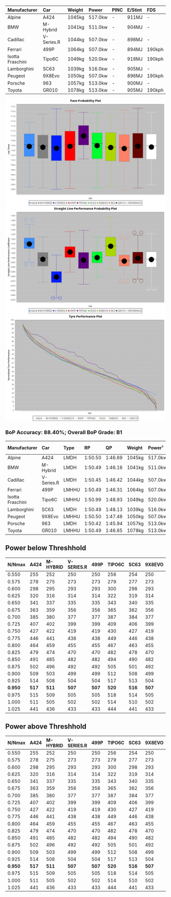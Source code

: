 | Manufacturer     | Car        | Weight | Power   | PINC    | E/Stint | FDS     |
|:-|:-|:-|:-|:-|:-|:-|
| Alpine           | A424       | 1045kg | 517.0kw |    -    | 911MJ   |    -    |
| BMW              | M-Hybrid   | 1041kg | 511.0kw |    -    | 904MJ   |    -    |
| Cadillac         | V-Series.R | 1044kg | 507.0kw |    -    | 898MJ   |    -    |
| Ferrari          | 499P       | 1064kg | 507.0kw |    -    | 894MJ   | 190kph  |
| Isotta Fraschini | Tipo6C     | 1049kg | 520.0kw |    -    | 918MJ   | 190kph  |
| Lamborghini      | SC63       | 1039kg | 516.0kw |    -    | 905MJ   |    -    |
| Peugeot          | 9X8Evo     | 1050kg | 507.0kw |    -    | 896MJ   | 190kph  |
| Porsche          | 963        | 1057kg | 513.0kw |    -    | 900MJ   |    -    |
| Toyota           | GR010      | 1078kg | 513.0kw |    -    | 905MJ   | 190kph  |

![PACECHART](./IMG/ACOMETHOD.png)
![STRAIGHTLINEPERFORMANCECHART](./IMG/ACOMETHOD_sp.png)
![TYREPERFORMANCECHART](./IMG/ACOMETHOD_tw.png)

### BoP Accuracy: 88.40%; Overall BoP Grade: B1
| Manufacturer     | Car        | Type  | RP      | QP      | Weight | Power¹  | Threshhold | PINC    | Power²   | E/Stint | AVG Vmax  | FDS     | RDLC | L/Stint | BOP-Grade | Model Accuracy | Model Points | Match%  | SimDiff |
|:-|:-|:-|:-|:-|:-|:-|:-|:-|:-|:-|:-|:-|:-|:-|:-|:-|:-|:-|:-|
| Alpine           | A424       | LMDH  | 1:50.50 | 1:46.69 | 1045kg | 517.0kw | 210.0kph   |    -    | 517.00kw |  911MJ  | 293.75kph |    -    | 1.01 | 33      | -B1       | 100.00%        | 635          | 89.51%  | #       |
| BMW              | M-Hybrid   | LMDH  | 1:50.49 | 1:46.16 | 1041kg | 511.0kw | 210.0kph   |    -    | 511.00kw |  904MJ  | 290.93kph |    -    | 1.01 | 33      | ~A1       | 100.00%        | 1696         | 97.58%  | #       |
| Cadillac         | V-Series.R | LMDH  | 1:50.45 | 1:46.42 | 1044kg | 507.0kw | 210.0kph   |    -    | 507.00kw |  898MJ  | 287.21kph |    -    | 1.02 | 33      | ~A1       | 98.34%         | 1841         | 95.45%  | #       |
| Ferrari          | 499P       | LMHHU | 1:50.49 | 1:46.31 | 1064kg | 507.0kw | 210.0kph   |    -    | 507.00kw |  894MJ  | 290.48kph | 190kph  | 1.03 | 33      | ~A1       | 100.00%        | 1773         | 100.00% | #       |
| Isotta Fraschini | Tipo6C     | LMHHU | 1:50.99 | 1:48.93 | 1049kg | 520.0kw | 210.0kph   |    -    | 520.00kw |  918MJ  | 291.44kph | 190kph  | 1.05 | 33      | +Ω1       | 100.00%        | 66           | 35.75%  | #       |
| Lamborghini      | SC63       | LMDH  | 1:50.49 | 1:48.13 | 1039kg | 516.0kw | 210.0kph   |    -    | 516.00kw |  905MJ  | 291.88kph |    -    | 1.04 | 33      | ~A1       | 100.00%        | 504          | 99.58%  | #       |
| Peugeot          | 9X8Evo     | LMHHU | 1:50.50 | 1:47.48 | 1050kg | 507.0kw | 210.0kph   |    -    | 507.00kw |  896MJ  | 292.12kph | 190kph  | 1.00 | 33      | +C1       | 100.00%        | 249          | 77.93%  | #       |
| Porsche          | 963        | LMDH  | 1:50.42 | 1:45.94 | 1057kg | 513.0kw | 210.0kph   |    -    | 513.00kw |  900MJ  | 290.03kph |    -    | 1.00 | 33      | ~A1       | 99.96%         | 4880         | 99.75%  | #       |
| Toyota           | GR010      | LMHHU | 1:50.49 | 1:46.65 | 1078kg | 513.0kw | 210.0kph   |    -    | 513.00kw |  905MJ  | 289.31kph | 190kph  | 1.00 | 33      | ~A1       | 99.96%         | 2429         | 100.00% | #       |

## Power below Threshhold
| N/Nmax    | A424    | M-HYBRID | V-SERIES.R | 499P    | TIPO6C  | SC63    | 9X8EVO  | 963     | GR010   |
|:-|:-|:-|:-|:-|:-|:-|:-|:-|:-|
|  0.550    |  255    |  252     |  250       |  250    |  256    |  254    |  250    |  253    |  253    |
|  0.575    |  278    |  275     |  273       |  273    |  279    |  277    |  273    |  276    |  276    |
|  0.600    |  298    |  295     |  293       |  293    |  300    |  298    |  293    |  296    |  296    |
|  0.625    |  320    |  316     |  314       |  314    |  322    |  319    |  314    |  317    |  317    |
|  0.650    |  341    |  337     |  335       |  335    |  343    |  340    |  335    |  338    |  338    |
|  0.675    |  363    |  359     |  356       |  356    |  365    |  362    |  356    |  360    |  360    |
|  0.700    |  385    |  380     |  377       |  377    |  387    |  384    |  377    |  382    |  382    |
|  0.725    |  407    |  402     |  399       |  399    |  409    |  406    |  399    |  403    |  403    |
|  0.750    |  427    |  422     |  419       |  419    |  430    |  427    |  419    |  424    |  424    |
|  0.775    |  446    |  441     |  438       |  438    |  449    |  446    |  438    |  443    |  443    |
|  0.800    |  464    |  459     |  455       |  455    |  467    |  463    |  455    |  461    |  461    |
|  0.825    |  479    |  474     |  470       |  470    |  482    |  478    |  470    |  476    |  476    |
|  0.850    |  491    |  485     |  482       |  482    |  494    |  490    |  482    |  487    |  487    |
|  0.875    |  502    |  496     |  492       |  492    |  505    |  501    |  492    |  498    |  498    |
|  0.900    |  509    |  503     |  499       |  499    |  512    |  508    |  499    |  505    |  505    |
|  0.925    |  514    |  508     |  504       |  504    |  517    |  513    |  504    |  510    |  510    |
| **0.950** | **517** | **511**  | **507**    | **507** | **520** | **516** | **507** | **513** | **513** |
|  0.975    |  515    |  509     |  505       |  505    |  518    |  514    |  505    |  511    |  511    |
|  1.000    |  511    |  505     |  502       |  502    |  514    |  510    |  502    |  507    |  507    |
|  1.025    |  441    |  436     |  433       |  433    |  444    |  441    |  433    |  438    |  438    |

## Power above Threshhold
| N/Nmax    | A424    | M-HYBRID | V-SERIES.R | 499P    | TIPO6C  | SC63    | 9X8EVO  | 963     | GR010   |
|:-|:-|:-|:-|:-|:-|:-|:-|:-|:-|
|  0.550    |  255    |  252     |  250       |  250    |  256    |  254    |  250    |  253    |  253    |
|  0.575    |  278    |  275     |  273       |  273    |  279    |  277    |  273    |  276    |  276    |
|  0.600    |  298    |  295     |  293       |  293    |  300    |  298    |  293    |  296    |  296    |
|  0.625    |  320    |  316     |  314       |  314    |  322    |  319    |  314    |  317    |  317    |
|  0.650    |  341    |  337     |  335       |  335    |  343    |  340    |  335    |  338    |  338    |
|  0.675    |  363    |  359     |  356       |  356    |  365    |  362    |  356    |  360    |  360    |
|  0.700    |  385    |  380     |  377       |  377    |  387    |  384    |  377    |  382    |  382    |
|  0.725    |  407    |  402     |  399       |  399    |  409    |  406    |  399    |  403    |  403    |
|  0.750    |  427    |  422     |  419       |  419    |  430    |  427    |  419    |  424    |  424    |
|  0.775    |  446    |  441     |  438       |  438    |  449    |  446    |  438    |  443    |  443    |
|  0.800    |  464    |  459     |  455       |  455    |  467    |  463    |  455    |  461    |  461    |
|  0.825    |  479    |  474     |  470       |  470    |  482    |  478    |  470    |  476    |  476    |
|  0.850    |  491    |  485     |  482       |  482    |  494    |  490    |  482    |  487    |  487    |
|  0.875    |  502    |  496     |  492       |  492    |  505    |  501    |  492    |  498    |  498    |
|  0.900    |  509    |  503     |  499       |  499    |  512    |  508    |  499    |  505    |  505    |
|  0.925    |  514    |  508     |  504       |  504    |  517    |  513    |  504    |  510    |  510    |
| **0.950** | **517** | **511**  | **507**    | **507** | **520** | **516** | **507** | **513** | **513** |
|  0.975    |  515    |  509     |  505       |  505    |  518    |  514    |  505    |  511    |  511    |
|  1.000    |  511    |  505     |  502       |  502    |  514    |  510    |  502    |  507    |  507    |
|  1.025    |  441    |  436     |  433       |  433    |  444    |  441    |  433    |  438    |  438    |
